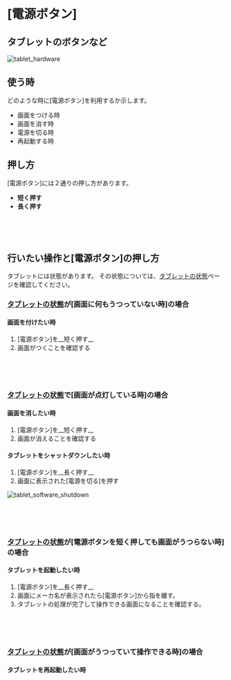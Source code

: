 # [電源ボタン]

## タブレットのボタンなど

![tablet_hardware](http://drive.google.com/uc?export=view&id=15Wb_ReivWOwiay2kswM_lAJ42kX7vxfn)

## 使う時

どのような時に[電源ボタン]を利用するか示します。

  * 画面をつける時
  * 画面を消す時
  * 電源を切る時
  * 再起動する時

## 押し方

[電源ボタン]には２通りの押し方があります。

  * __短く押す__
  * __長く押す__

<br>
<br>
<br>

## 行いたい操作と[電源ボタン]の押し方

タブレットには状態があります。
その状態については、[タブレットの状態](tablet_status.md)ページを確認してください。


### [タブレットの状態](tablet_status.md)が[画面に何もうつっていない時]の場合

#### 画面を付けたい時

  1. [電源ボタン]を__短く押す__
  2. 画面がつくことを確認する


<br>
<br>
<br>

### [タブレットの状態](tablet_status.md)で[画面が点灯している時]の場合

#### 画面を消したい時

  1. [電源ボタン]を__短く押す__
  2. 画面が消えることを確認する


#### タブレットをシャットダウンしたい時

  1. [電源ボタン]を__長く押す__
  2. 画面に表示された[電源を切る]を押す

![tablet_software_shutdown](http://drive.google.com/uc?export=view&id=1WhAmxMgfQb1wzb-SbPPi3EC3Q-m1sdGk)

<br>
<br>
<br>

### [タブレットの状態](tablet_status.md)が[電源ボタンを短く押しても画面がうつらない時]の場合

#### タブレットを起動したい時

  1. [電源ボタン]を__長く押す__
  2. 画面にメーカ名が表示されたら[電源ボタン]から指を離す。
  3. タブレットの処理が完了して操作できる画面になることを確認する。

<br>
<br>
<br>

### [タブレットの状態](tablet_status.md)が[画面がうつっていて操作できる時]の場合

#### タブレットを再起動したい時

